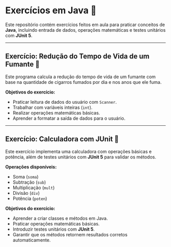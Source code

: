 # Exercícios em Java 🚀

Este repositório contém exercícios feitos em aula para praticar conceitos de **Java**, incluindo entrada de dados, operações matemáticas e testes unitários com **JUnit 5**.

---

## Exercício: Redução do Tempo de Vida de um Fumante 🚬

Este programa calcula a redução do tempo de vida de um fumante com base na quantidade de cigarros fumados por dia e nos anos que ele fuma.  

**Objetivos do exercício:**
- Praticar leitura de dados do usuário com `Scanner`.  
- Trabalhar com variáveis inteiras (`int`).  
- Realizar operações matemáticas básicas.  
- Aprender a formatar a saída de dados para o usuário.

---

## Exercício: Calculadora com JUnit 🧮

Este exercício implementa uma calculadora com operações básicas e potência, além de testes unitários com **JUnit 5** para validar os métodos.  

**Operações disponíveis:**
- Soma (`soma`)  
- Subtração (`sub`)  
- Multiplicação (`mult`)  
- Divisão (`div`)  
- Potência (`poten`)

**Objetivos do exercício:**
- Aprender a criar classes e métodos em Java.  
- Praticar operações matemáticas básicas.  
- Introduzir testes unitários com **JUnit 5**.  
- Garantir que os métodos retornem resultados corretos automaticamente.


